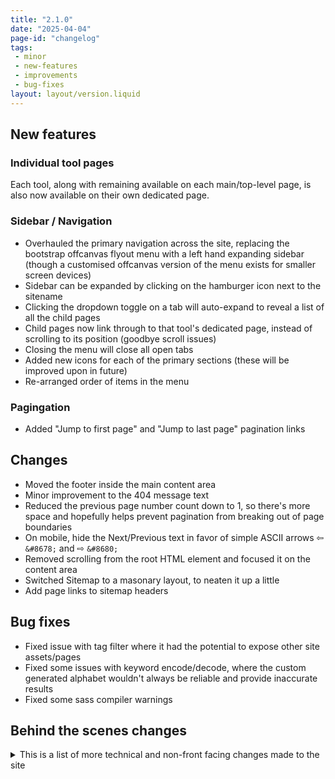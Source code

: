 ```yaml
---
title: "2.1.0"
date: "2025-04-04"
page-id: "changelog"
tags: 
 - minor
 - new-features
 - improvements
 - bug-fixes
layout: layout/version.liquid
---
```

## New features
### Individual tool pages
Each tool, along with remaining available on each main/top-level page, is also now available on their own dedicated page. 

### Sidebar / Navigation
- Overhauled the primary navigation across the site, replacing the bootstrap offcanvas flyout menu with a left hand expanding sidebar (though a customised offcanvas version of the menu exists for smaller screen devices)
- Sidebar can be expanded by clicking on the hamburger icon next to the sitename
- Clicking the dropdown toggle on a tab will auto-expand to reveal a list of all the child pages
- Child pages now link through to that tool's dedicated page, instead of scrolling to its position (goodbye scroll issues)
- Closing the menu will close all open tabs
- Added new icons for each of the primary sections (these will be improved upon in future)
- Re-arranged order of items in the menu

### Pagingation
- Added "Jump to first page" and "Jump to last page" pagination links

## Changes
- Moved the footer inside the main content area
- Minor improvement to the 404 message text
- Reduced the previous page number count down to 1, so there's more space and hopefully helps prevent pagination from breaking out of page boundaries
- On mobile, hide the Next/Previous text in favor of simple ASCII arrows ⇦ `&#8678;` and ⇨ `&#8680;`
- Removed scrolling from the root HTML element and focused it on the <main> content area
- Switched Sitemap to a masonary layout, to neaten it up a little
- Add page links to sitemap headers

## Bug fixes
- Fixed issue with tag filter where it had the potential to expose other site assets/pages
- Fixed some issues with keyword encode/decode, where the custom generated alphabet wouldn't always be reliable and provide inaccurate results
- Fixed some sass compiler warnings

## Behind the scenes changes
<details>
<summary>This is a list of more technical and non-front facing changes made to the site  </summary>

#### New features
- Added dynamic(-ish) import for JS files on all Pages, this way when the pages are included in the main landing page, they'll all come with the necessary functionality

#### Changes
- Moved pagination into its own separate component file, so it can be re-used elsewhere
- Updated Bootstrap core js to 5.3.3
- Created individual mjs files for each tool event and functions
- Reduced the number of scripts loaded on a each page, additionally only loading in the scripts and functions necessary for that tool
- Updated all scripts to output functions to the window object, making them web console accessible/usable

#### Bug fixes

</details>